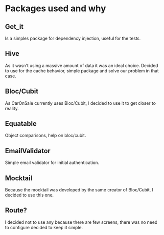 # Packages used and why

## Get_it

Is a simples package for dependency injection, useful for the tests.

## Hive

As it wasn't using a massive amount of data it was an ideal choice. Decided to use for the cache behavior, simple package and solve our problem in that case.

## Bloc/Cubit

As CarOnSale currently uses Bloc/Cubit, I decided to use it to get closer to reality.

## Equatable

Object comparisons, help on bloc/cubit.

## EmailValidator

Simple email validator for initial authentication.

## Mocktail

Because the mocktail was developed by the same creator of Bloc/Cubit, I decided to use this one.

## Route?

I decided not to use any because there are few screens, there was no need to configure decided to keep it simple.
